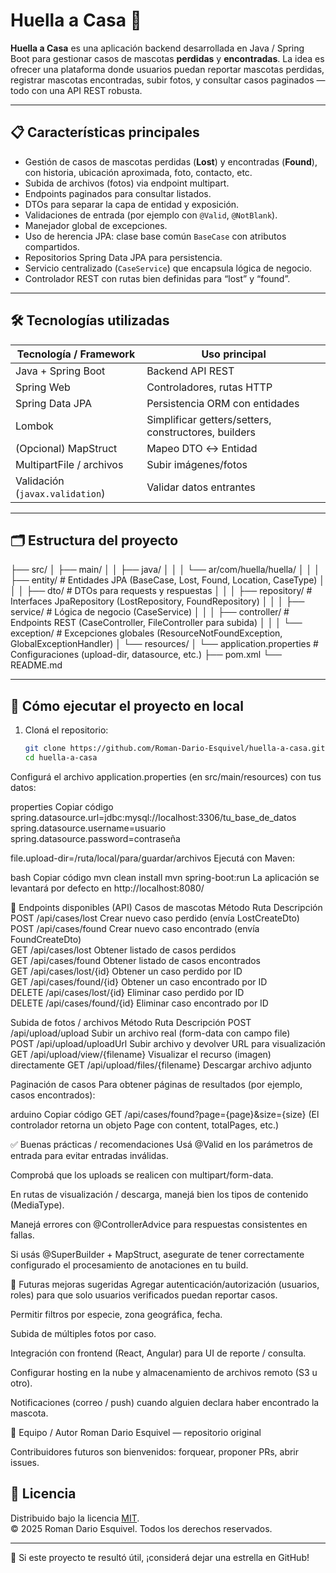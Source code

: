 # Huella a Casa 🐾

**Huella a Casa** es una aplicación backend desarrollada en Java / Spring Boot para gestionar casos de mascotas **perdidas** y **encontradas**. La idea es ofrecer una plataforma donde usuarios puedan reportar mascotas perdidas, registrar mascotas encontradas, subir fotos, y consultar casos paginados — todo con una API REST robusta.

---

## 📋 Características principales

- Gestión de casos de mascotas perdidas (**Lost**) y encontradas (**Found**), con historia, ubicación aproximada, foto, contacto, etc.  
- Subida de archivos (fotos) via endpoint multipart.  
- Endpoints paginados para consultar listados.  
- DTOs para separar la capa de entidad y exposición.  
- Validaciones de entrada (por ejemplo con `@Valid`, `@NotBlank`).  
- Manejador global de excepciones.  
- Uso de herencia JPA: clase base común `BaseCase` con atributos compartidos.  
- Repositorios Spring Data JPA para persistencia.  
- Servicio centralizado (`CaseService`) que encapsula lógica de negocio.  
- Controlador REST con rutas bien definidas para “lost” y “found”.

---

## 🛠️ Tecnologías utilizadas

| Tecnología / Framework | Uso principal |
|------------------------|----------------|
| Java + Spring Boot     | Backend API REST |
| Spring Web              | Controladores, rutas HTTP |
| Spring Data JPA         | Persistencia ORM con entidades |
| Lombok                  | Simplificar getters/setters, constructores, builders |
| (Opcional) MapStruct   | Mapeo DTO ↔ Entidad |
| MultipartFile / archivos | Subir imágenes/fotos |
| Validación (`javax.validation`) | Validar datos entrantes |

---

## 🗂️ Estructura del proyecto

├── src/
│ ├── main/
│ │ ├── java/
│ │ │ └── ar/com/huella/huella/
│ │ │ ├── entity/ # Entidades JPA (BaseCase, Lost, Found, Location, CaseType)
│ │ │ ├── dto/ # DTOs para requests y respuestas
│ │ │ ├── repository/ # Interfaces JpaRepository (LostRepository, FoundRepository)
│ │ │ ├── service/ # Lógica de negocio (CaseService)
│ │ │ ├── controller/ # Endpoints REST (CaseController, FileController para subida)
│ │ │ └── exception/ # Excepciones globales (ResourceNotFoundException, GlobalExceptionHandler)
│ └── resources/
│ └── application.properties # Configuraciones (upload-dir, datasource, etc.)
├── pom.xml
└── README.md



---

## 🚀 Cómo ejecutar el proyecto en local

1. Cloná el repositorio:

   ```bash
   git clone https://github.com/Roman-Dario-Esquivel/huella-a-casa.git
   cd huella-a-casa
Configurá el archivo application.properties (en src/main/resources) con tus datos:

properties
Copiar código
spring.datasource.url=jdbc:mysql://localhost:3306/tu_base_de_datos
spring.datasource.username=usuario
spring.datasource.password=contraseña

file.upload-dir=/ruta/local/para/guardar/archivos
Ejecutá con Maven:

bash
Copiar código
mvn clean install
mvn spring-boot:run
La aplicación se levantará por defecto en http://localhost:8080/

🧩 Endpoints disponibles (API)
Casos de mascotas
Método	Ruta	Descripción
POST /api/cases/lost	Crear nuevo caso perdido (envía LostCreateDto)	
POST /api/cases/found	Crear nuevo caso encontrado (envía FoundCreateDto)	
GET /api/cases/lost	Obtener listado de casos perdidos	
GET /api/cases/found	Obtener listado de casos encontrados	
GET /api/cases/lost/{id}	Obtener un caso perdido por ID	
GET /api/cases/found/{id}	Obtener un caso encontrado por ID	
DELETE /api/cases/lost/{id}	Eliminar caso perdido por ID	
DELETE /api/cases/found/{id}	Eliminar caso encontrado por ID	

Subida de fotos / archivos
Método	Ruta	Descripción
POST /api/upload/upload	Subir un archivo real (form-data con campo file)	
POST /api/upload/uploadUrl	Subir archivo y devolver URL para visualización	
GET /api/upload/view/{filename}	Visualizar el recurso (imagen) directamente	
GET /api/upload/files/{filename}	Descargar archivo adjunto	

Paginación de casos
Para obtener páginas de resultados (por ejemplo, casos encontrados):

arduino
Copiar código
GET /api/cases/found?page={page}&size={size}
(El controlador retorna un objeto Page<FoundDto> con content, totalPages, etc.)

✅ Buenas prácticas / recomendaciones
Usá @Valid en los parámetros de entrada para evitar entradas inválidas.

Comprobá que los uploads se realicen con multipart/form-data.

En rutas de visualización / descarga, manejá bien los tipos de contenido (MediaType).

Manejá errores con @ControllerAdvice para respuestas consistentes en fallas.

Si usás @SuperBuilder + MapStruct, asegurate de tener correctamente configurado el procesamiento de anotaciones en tu build.

📌 Futuras mejoras sugeridas
Agregar autenticación/autorización (usuarios, roles) para que solo usuarios verificados puedan reportar casos.

Permitir filtros por especie, zona geográfica, fecha.

Subida de múltiples fotos por caso.

Integración con frontend (React, Angular) para UI de reporte / consulta.

Configurar hosting en la nube y almacenamiento de archivos remoto (S3 u otro).

Notificaciones (correo / push) cuando alguien declara haber encontrado la mascota.

👥 Equipo / Autor
Roman Dario Esquivel — repositorio original

Contribuidores futuros son bienvenidos: forquear, proponer PRs, abrir issues.

## 📄 Licencia

Distribuido bajo la licencia [MIT](./LICENSE).  
© 2025 Roman Dario Esquivel. Todos los derechos reservados.

---

💙 Si este proyecto te resultó útil, ¡considerá dejar una estrella en GitHub!